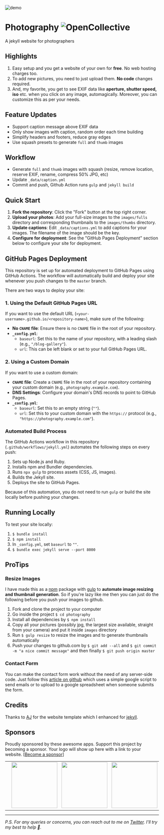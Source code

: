 <img src="https://i.imgur.com/ZG4gSnb.jpeg" alt="demo"/>

# Photography ![OpenCollective](https://opencollective.com/photography/tiers/backer/badge.svg?label=backer&color=brightgreen)
A jekyll website for photographers

## Highlights
1. Easy setup and you get a website of your own for __free__. No web hosting charges too.
2. To add new pictures, you need to just upload them. __No code__ changes required.
3. And, my favorite, you get to see EXIF data like __aperture, shutter speed, iso__ etc. when you click on any image, automagically. Moreover, you can customize this as per your needs.

## Feature Updates
- Support caption message above EXIF data
- Only show images with caption, random order each time building
- Simplify headers and footers, reduce gray edges
- Use squash presets to generate `full` and `thumb` images

## Workflow
- Generate `full` and `thumb` images with squash (resize, remove location, reserve EXIF, rename, compress 50% JPG, etc)
- Update `_data/caption.yml`
- Commit and push, Github Action runs `gulp` and `jekyll build`

## Quick Start

1.  **Fork the repository**: Click the "Fork" button at the top right corner.
2.  **Upload your photos**: Add your full-size images to the `images/fulls` directory and corresponding thumbnails to the `images/thumbs` directory.
3.  **Update captions**: Edit `_data/captions.yml` to add captions for your images. The filename of the image should be the key.
4.  **Configure for deployment**: See the "GitHub Pages Deployment" section below to configure your site for deployment.

## GitHub Pages Deployment

This repository is set up for automated deployment to GitHub Pages using GitHub Actions. The workflow will automatically build and deploy your site whenever you push changes to the `master` branch.

There are two ways to deploy your site:

### 1. Using the Default GitHub Pages URL

If you want to use the default URL (`<your-username>.github.io/<repository-name>`), make sure of the following:

*   **No `CNAME` file**: Ensure there is no `CNAME` file in the root of your repository.
*   **`_config.yml`**:
    *   `baseurl`: Set this to the name of your repository, with a leading slash (e.g., `"/blog-gallery"`).
    *   `url`: This can be left blank or set to your full GitHub Pages URL.

### 2. Using a Custom Domain

If you want to use a custom domain:

*   **`CNAME` file**: Create a `CNAME` file in the root of your repository containing your custom domain (e.g., `photography.example.com`).
*   **DNS Settings**: Configure your domain's DNS records to point to GitHub Pages.
*   **`_config.yml`**:
    *   `baseurl`: Set this to an empty string (`""`).
    *   `url`: Set this to your custom domain with the `https://` protocol (e.g., `"https://photography.example.com"`).

### Automated Build Process

The GitHub Actions workflow in this repository (`.github/workflows/jekyll.yml`) automates the following steps on every push:

1.  Sets up Node.js and Ruby.
2.  Installs npm and Bundler dependencies.
3.  Runs `npx gulp` to process assets (CSS, JS, images).
4.  Builds the Jekyll site.
5.  Deploys the site to GitHub Pages.

Because of this automation, you do not need to run `gulp` or build the site locally before pushing your changes.

## Running Locally

To test your site locally:

1.  `$ bundle install`
2.  `$ npm install`
3.  In `_config.yml`, set `baseurl` to `""`.
4.  `$ bundle exec jekyll serve --port 8000`

## ProTips

### Resize Images
I have made this as a [npm](https://www.npmjs.com) package with [gulp](http://gulpjs.com/) to __automate image resizing
and thumbnail generation__. So if you're lazy like me then you can just do the following before you push your images to github.

1. Fork and clone the project to your computer
2. Go inside the project `$ cd photography`
3. Install all dependencies by `$ npm install`
4. Copy all your pictures (possibly jpg, the largest size available, straight from your camera) and put it inside `images` directory
5. Run `$ gulp resize` to resize the images and to generate thumbnails automatically
6. Push your changes to github.com by `$ git add --all` and `$ git commit -m "a nice commit message"` and then finally `$ git push origin master`

### Contact Form
You can make the contact form work without the need of any server-side code. Just follow this [article on github](https://github.com/dwyl/html-form-send-email-via-google-script-without-server) which uses a simple google script to send emails or to upload to a google spreadsheet when someone submits the form.

## Credits
Thanks to [AJ](https://twitter.com/ajlkn) for the website template which I enhanced for [jekyll](http://jekyllrb.com/).

## Sponsors

Proudly sponsored by these awesome apps. Support this project by becoming a sponsor. Your logo will show up here with a link to your website. [[Become a sponsor](https://x.com/rampatra_)]

<table>
    <tr>
        <td>
            <a href="https://presentifyapp.com/" target="_blank"><img src="https://raw.githubusercontent.com/rampatra/assets/refs/heads/main/Presentify/Icons/icon_512.png" width="150" height="150"></a>
        </td>
        <td>
            <a href="https://facescreenapp.com/" target="_blank"><img src="https://github.com/user-attachments/assets/b251b413-ccc4-48f1-a316-c2c2a71f959e" width="150" height="150"></a>
        </td>
        <td>
            <a href="https://keyscreenapp.com" target="_blank"><img src="https://github.com/user-attachments/assets/4b75a739-b4b5-432c-a03c-a9bdd8309934" width="150" height="150"></a>
        </td>
        <td>
            <a href="https://todobarapp.com/" target="_blank"><img src="https://todobarapp.com/assets/img/todobar/app-icon-512.png" width="150" height="150"></a>
        </td>
        <td>
            <a href="https://simplefillapp.com/" target="_blank"><img src="https://github.com/user-attachments/assets/6c575d9c-b65b-4ce7-a468-30f74cfedf18" width="150" height="150"></a>
        </td>
    </tr>
</table>

---

_P.S. For any queries or concerns, you can reach out to me on [Twitter](https://twitter.com/rampatra_). I'll try my best to help 🙏._
